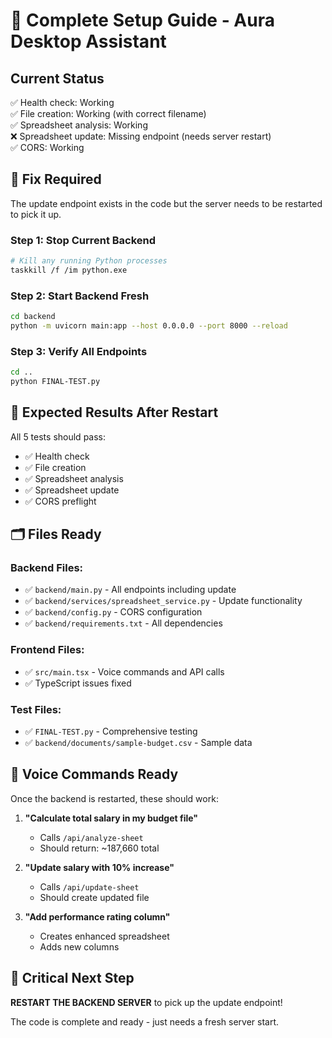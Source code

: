 # 🚀 Complete Setup Guide - Aura Desktop Assistant

## Current Status
✅ Health check: Working  
✅ File creation: Working (with correct filename)  
✅ Spreadsheet analysis: Working  
❌ Spreadsheet update: Missing endpoint (needs server restart)  
✅ CORS: Working  

## 🔧 Fix Required

The update endpoint exists in the code but the server needs to be restarted to pick it up.

### Step 1: Stop Current Backend
```bash
# Kill any running Python processes
taskkill /f /im python.exe
```

### Step 2: Start Backend Fresh
```bash
cd backend
python -m uvicorn main:app --host 0.0.0.0 --port 8000 --reload
```

### Step 3: Verify All Endpoints
```bash
cd ..
python FINAL-TEST.py
```

## 🎯 Expected Results After Restart

All 5 tests should pass:
- ✅ Health check
- ✅ File creation  
- ✅ Spreadsheet analysis
- ✅ Spreadsheet update
- ✅ CORS preflight

## 🗂️ Files Ready

### Backend Files:
- ✅ `backend/main.py` - All endpoints including update
- ✅ `backend/services/spreadsheet_service.py` - Update functionality
- ✅ `backend/config.py` - CORS configuration
- ✅ `backend/requirements.txt` - All dependencies

### Frontend Files:
- ✅ `src/main.tsx` - Voice commands and API calls
- ✅ TypeScript issues fixed

### Test Files:
- ✅ `FINAL-TEST.py` - Comprehensive testing
- ✅ `backend/documents/sample-budget.csv` - Sample data

## 🎤 Voice Commands Ready

Once the backend is restarted, these should work:

1. **"Calculate total salary in my budget file"**
   - Calls `/api/analyze-sheet`
   - Should return: ~187,660 total

2. **"Update salary with 10% increase"**  
   - Calls `/api/update-sheet`
   - Should create updated file

3. **"Add performance rating column"**
   - Creates enhanced spreadsheet
   - Adds new columns

## 🚨 Critical Next Step

**RESTART THE BACKEND SERVER** to pick up the update endpoint!

The code is complete and ready - just needs a fresh server start.